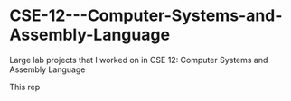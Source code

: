 # CSE-12---Computer-Systems-and-Assembly-Language
Large lab projects that I worked on in CSE 12: Computer Systems and Assembly Language

This rep
